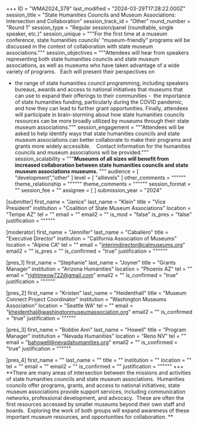 +++
ID = "WMA2024_379"
last_modified = "2024-03-29T17:28:22.000Z"
session_title = "State Humanities Councils and Museum Associations: Intersection and Collaboration"
session_track_id = "Other"
round_number = "Round 1"
session_type = "Regular session/panel (roundtable, single speaker, etc.)"
session_unique = """For the first time at a museum conference, state humanities councils’ “museum-friendly” programs will be discussed in the context of collaboration with state museum associations."""
session_objectives = """Attendees will hear from speakers representing both state humanities councils and state museum associations, as well as museums who have taken advantage of a wide variety of programs.   Each will present their perspectives on
- the range of state humanities council programming, including speakers bureaus, awards and access to national initiatives that museums that can use to expand their offerings to their communities
-  the importance of state humanities funding, particularly during the COVID pandemic, and how they can lead to further grant opportunities.
Finally, attendees will participate in brain-storming about how state humanities councils resources can be more broadly utilized by museums through their state museum associations."""
session_engagement = """Attendees will be asked to help identify ways that state humanities councils and state museum associations can better collaborate to make their programs and grants more widely accessible.   
Contact information for the humanities councils and museum associations will be provided."""
session_scalability = """**Museums of all sizes will benefit from increased collaboration between state humanities councils and state museum associations museums.**
"""
audience = [ "development","other" ]
level = [ "alllevels" ]
other_comments = """"""
theme_relationship = """"""
theme_comments = """"""
session_format = ""
session_fee = ""
assignee = [  ]
submission_year = "2024"

[submitter]
first_name = "Janice"
last_name = "Klein"
title = "Vice President"
institution = "Coalition of State Museum Associations"
location = "Tempe AZ"
tel = ""
email = ""
email2 = ""
is_mod = "false"
is_pres = "false"
justification = """"""

[moderator]
first_name = "Jennifer"
last_name = "Caballero"
title = "Executive Director"
institution = "California Association of Museums"
location = "Alpine CA"
tel = ""
email = "interimdirector@calmuseums.org"
email2 = ""
is_pres = ""
is_confirmed = "true"
justification = """"""

[pres_1]
first_name = "Stephanie"
last_name = "Joyner"
title = "Grants Manager"
institution = "Arizona Humanities"
location = "Phoenix AZ"
tel = ""
email = "rightmeow722@gmail.com"
email2 = ""
is_confirmed = "true"
justification = """"""

[pres_2]
first_name = "Kristen"
last_name = "Heidenthall"
title = "Museum Connect Project Coordinator"
institution = "Washington Museums Association"
location = "Seattle WA"
tel = ""
email = "kheidenthal@washingtonmuseumassociation.org"
email2 = ""
is_confirmed = "true"
justification = """"""

[pres_3]
first_name = "Bobbie Ann"
last_name = "Howell"
title = "Program Manager"
institution = "Nevada Humanities"
location = "Reno NV"
tel = ""
email = "bahowell@nevadahumanities.org"
email2 = ""
is_confirmed = "true"
justification = """"""

[pres_4]
first_name = ""
last_name = ""
title = ""
institution = ""
location = ""
tel = ""
email = ""
email2 = ""
is_confirmed = ""
justification = """"""
+++
**There are many areas of intersection between the missions and activities of state humanities councils and state museum associations.  Humanities councils offer programs, grants, and access to national initiatives; state museum associations provide support services, including communication networks, professional development, and advocacy.  These are often the first resources accessed by smaller museums beyond their own staff and boards.  Exploring the work of both groups will expand awareness of these important museum resources, and opportunities for collaboration. **
